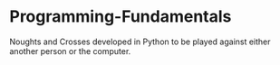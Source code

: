 # Programming-Fundamentals
Noughts and Crosses developed in Python to be played against either another person or the computer.

